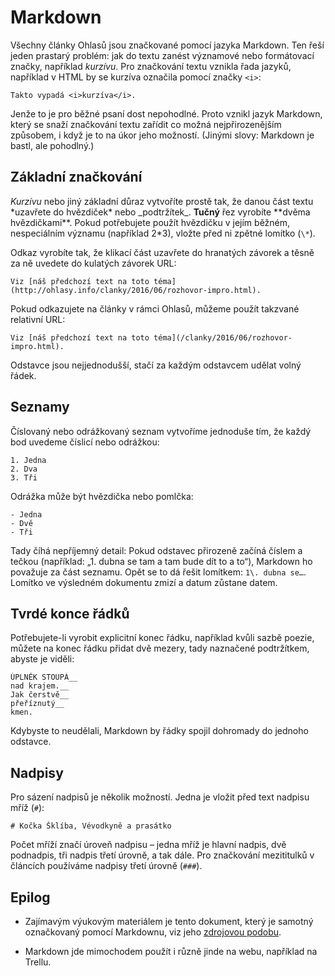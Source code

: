 # Markdown

Všechny články Ohlasů jsou značkované pomocí jazyka Markdown. Ten řeší jeden prastarý problém: jak do textu zanést významové nebo formátovací značky, například *kurzívu*. Pro značkování textu vznikla řada jazyků, například v HTML by se kurzíva označila pomocí značky `<i>`:

    Takto vypadá <i>kurzíva</i>.

Jenže to je pro běžné psaní dost nepohodlné. Proto vznikl jazyk Markdown, který se snaží značkování textu zařídit co možná nejpřirozenějším způsobem, i když je to na úkor jeho možností. (Jinými slovy: Markdown je bastl, ale pohodlný.)

## Základní značkování

*Kurzívu* nebo jiný základní důraz vytvoříte prostě tak, že danou část textu \*uzavřete do hvězdiček\* nebo \_podtržítek\_. **Tučný** řez vyrobíte \*\*dvěma hvězdičkami\*\*. Pokud potřebujete použít hvězdičku v jejím běžném, nespeciálním významu (například 2\*3), vložte před ni zpětné lomítko (`\*`).

Odkaz vyrobíte tak, že klikací část uzavřete do hranatých závorek a těsně za ně uvedete do kulatých závorek URL:

    Viz [náš předchozí text na toto téma](http://ohlasy.info/clanky/2016/06/rozhovor-impro.html).

Pokud odkazujete na články v rámci Ohlasů, můžeme použít takzvané relativní URL:

    Viz [náš předchozí text na toto téma](/clanky/2016/06/rozhovor-impro.html).

Odstavce jsou nejjednodušší, stačí za každým odstavcem udělat volný řádek.

## Seznamy

Číslovaný nebo odrážkovaný seznam vytvoříme jednoduše tím, že každý bod uvedeme číslicí nebo odrážkou:

    1. Jedna
    2. Dva
    3. Tři

Odrážka může být hvězdička nebo pomlčka:

    - Jedna
    - Dvě
    - Tři

Tady číhá nepříjemný detail: Pokud odstavec přirozeně začíná číslem a tečkou (například: „1. dubna se tam a tam bude dít to a to“), Markdown ho považuje za část seznamu. Opět se to dá řešit lomítkem: `1\. dubna se…`. Lomítko ve výsledném dokumentu zmizí a datum zůstane datem.

## Tvrdé konce řádků

Potřebujete-li vyrobit explicitní konec řádku, například kvůli sazbě poezie, můžete na konec řádku přidat dvě mezery, tady naznačené podtržítkem, abyste je viděli:

    ÚPLNĚK STOUPÁ__
    nad krajem.__
    Jak čerstvě__
    přeříznutý__
    kmen.

Kdybyste to neudělali, Markdown by řádky spojil dohromady do jednoho odstavce.

## Nadpisy

Pro sázení nadpisů je několik možností. Jedna je vložit před text nadpisu mříž (`#`):

    # Kočka Šklíba, Vévodkyně a prasátko

Počet mříží značí úroveň nadpisu – jedna mříž je hlavní nadpis, dvě podnadpis, tři nadpis třetí úrovně, a tak dále. Pro značkování mezititulků v článcích používáme nadpisy třetí úrovně (`###`).

## Epilog

* Zajímavým výukovým materiálem je tento dokument, který je samotný označkovaný pomocí Markdownu, viz jeho [zdrojovou podobu](https://raw.githubusercontent.com/Ohlasy/redakce/master/markdown.md).

* Markdown jde mimochodem použít i různě jinde na webu, například na Trellu.